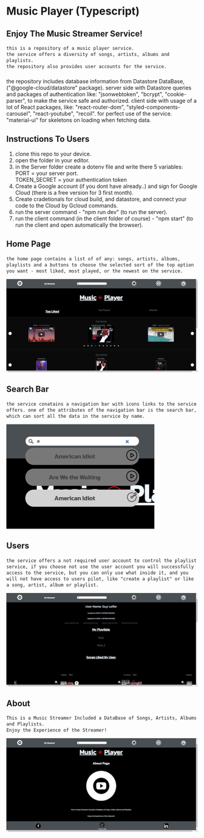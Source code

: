 # Music Player (Typescript)
## Enjoy The Music Streamer Service!
    this is a repository of a music player service.
    the service offers a diversity of songs, artists, albums and playlists.
    the repository also provides user accounts for the service.
###
the repository includes database information from Datastore DataBase, ("@google-cloud/datastore" package). 
server side with Datastore queries and packages of authentication like: "jsonwebtoken", "bcrypt", "cookie-parser", to make the service safe and authorized. 
client side with usage of a lot of React packages, like: "react-router-dom", "styled-components-carousel", "react-youtube", "recoil". for perfect use of the service.
"material-ui" for skeletons on loading when fetching data.
## Instructions To Users

1. clone this repo to your device.
2. open the folder in your editor.
3. in the Server folder create a dotenv file and write there 5 variables:  
PORT = your server port.   
TOKEN_SECRET = your authentication token
4. Create a Google account (if you dont have already..) and sign for Google Cloud (there is a free version for 3 first month).
5. Create cradetionals for cloud build, and datastore, and connect your code to the Cloud by Gcloud commands.
6. run the server command - "npm run dev" (to run the server).
7. run the client command (in the client folder of course) - "npm start" (to run the client and open automatically the browser).

## Home Page
    the home page contains a list of of any: songs, artists, albums, playlists and a buttons to choose the selected sort of the top option you want - most liked, most played, or the newest on the service.
![Home Page](./images/homepage.png "Home Page")
## Search Bar
    the service conatains a navigation bar with icons links to the service offers. one of the attributes of the navigation bar is the search bar, which can sort all the data in the service by name.
![Search Bar](./images/searchbar.png "Search Bar")
## Users
    the service offers a not required user account to control the playlist service, if you choose not use the user account you will successfully access to the service, but you can only use what inside it, and you will not have access to users pilot, like "create a playlist" or like a song, artist, album or playlist.
![Users Page](./images/userpage.png "Users Page")
## About
    This is a Music Streamer Included a DataBase of Songs, Artists, Albums and Playlists.
    Enjoy the Experience of the Streamer!
![About Page](./images/about.png "About Page")
